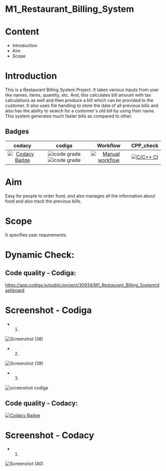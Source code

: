 # M1_Restaurant_Billing_System

# Content

* Introduction
* Aim 
* Scope



# Introduction

This is a Restaurant Billing System Project. It takes various inputs from user like names, items, quantity, etc. And, this calculates bill amount with tax calculations as well and then produce a bill which can be provided to the customer. It also uses file handling to store the data of all previous bills and also has the ability to search for a customer's old bill by using their name. This system generates much faster bills as compared to other.


## Badges




|  codacy  |  codiga  |  Workflow  |  CPP_check  |
|:--------:|:--------:|:----------:|:-----------:|
| [![Codacy Badge](https://app.codacy.com/project/badge/Grade/bb6d15b058224f26a2acd4e72e0ce91b)](https://www.codacy.com/gh/Mehak769/M1_Restaurant_Billing_System/dashboard?utm_source=github.com&amp;utm_medium=referral&amp;utm_content=Mehak769/M1_Restaurant_Billing_System&amp;utm_campaign=Badge_Grade) | ![icode grade](https://api.codiga.io/project/30934/score/svg)  ![icode grade](https://api.codiga.io/project/30934/status/svg) | [![Manual workflow](https://github.com/Mehak769/M1_Restaurant_Billing_System/actions/workflows/manual.yml/badge.svg)](https://github.com/Mehak769/M1_Restaurant_Billing_System/actions/workflows/manual.yml) | [![C/C++ CI](https://github.com/Mehak769/M1_Restaurant_Billing_System/actions/workflows/c-cpp.yml/badge.svg)](https://github.com/Mehak769/M1_Restaurant_Billing_System/actions/workflows/c-cpp.yml) |



# Aim 
Easy for people to order food, and also manages all the information about food and also track the previous bills.

# Scope

It specifies user requirements.





# Dynamic Check:

## Code quality - Codiga:
https://app.codiga.io/public/project/30934/M1_Restaurant_Billing_System/dashboard


# Screenshot - Codiga

* 1. 
![Screenshot (38)](https://user-images.githubusercontent.com/63239130/153392604-ade7a063-1fde-43cd-a9e5-1d37d7295e55.png)

* 2. 
![Screenshot (39)](https://user-images.githubusercontent.com/63239130/153392866-2d8e4925-6359-435b-9705-93d6f857ca98.png)

* 3. 
![screenshot codiga](https://user-images.githubusercontent.com/63239130/153393151-137f1016-bc6f-41af-8b71-585ce21904b6.png)


## Code quality - Codacy:
[![Codacy Badge](https://app.codacy.com/project/badge/Grade/bb6d15b058224f26a2acd4e72e0ce91b)](https://www.codacy.com/gh/Mehak769/M1_Restaurant_Billing_System/dashboard?utm_source=github.com&amp;utm_medium=referral&amp;utm_content=Mehak769/M1_Restaurant_Billing_System&amp;utm_campaign=Badge_Grade)

# Screenshot - Codacy

* 1. 
![Screenshot (40)](https://user-images.githubusercontent.com/63239130/153395273-ac91d0a9-0197-4c85-949e-5333fe35dcbd.png)
